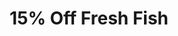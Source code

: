 ---
title: "15% Off Fresh Fish"
baseLayout: BlankBaseLayout
layout: AdvancedLayout
sections:
  - type: HeroSection
    variant: variant-d
    colors: colors-a
    width: "full"
    height": "auto"
    alignHoriz: "center"
    badge: "Code: 'salty'"
    title: "**15% Off** Fresh Fish"
    text: |-
      Use the promo code **salty** when you checkout from our online store to receieve 15% off your first order of fresh fish. We have the freshest stock of tuna, salmon and yellowfin offloaded at the docks every morning.
    feature:
      type: "ImageBlock"
      imageUrl: "https://source.unsplash.com/e9bho1OWGa0/640x360"
      imageAltText: "Image alt text"
      imageCaption: "Image caption"
  - type: CtaSection
    variant: variant-a
    colors: colors-a
    width: "full"
    height": "auto"
    alignHoriz: "center"
    title: "Browse our online store"
    actions:
      - type: Button
        label: Shop Online
        url: https://www.stackbit.com/
        style: primary
---